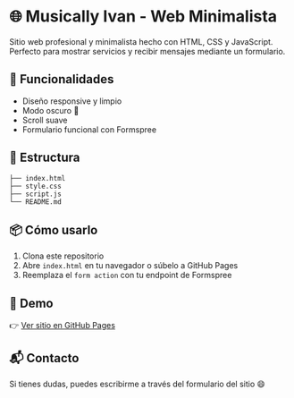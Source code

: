 # 🌐 Musically Ivan - Web Minimalista

Sitio web profesional y minimalista hecho con HTML, CSS y JavaScript. Perfecto para mostrar servicios y recibir mensajes mediante un formulario.

## 🚀 Funcionalidades

- Diseño responsive y limpio
- Modo oscuro 🌙
- Scroll suave
- Formulario funcional con Formspree

## 📁 Estructura

```
├── index.html
├── style.css
├── script.js
└── README.md
```

## 📦 Cómo usarlo

1. Clona este repositorio
2. Abre `index.html` en tu navegador o súbelo a GitHub Pages
3. Reemplaza el `form action` con tu endpoint de Formspree

## 🔗 Demo

👉 [Ver sitio en GitHub Pages](https://tuusuario.github.io/tu-repo)

## 📬 Contacto

Si tienes dudas, puedes escribirme a través del formulario del sitio 😄
